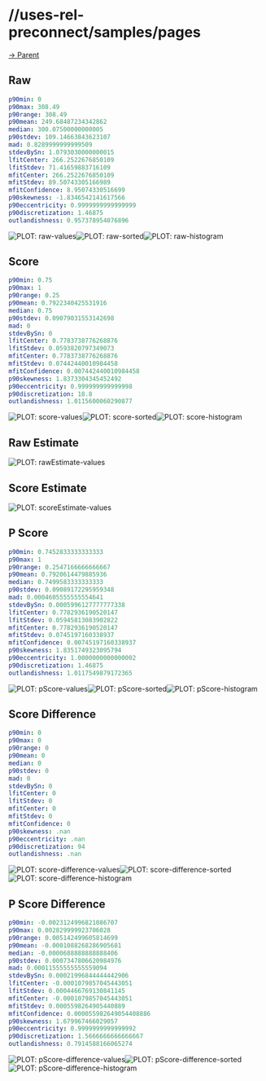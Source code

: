 
# //uses-rel-preconnect/samples/pages

[→ Parent](../..)


## Raw


```yaml
p90min: 0
p90max: 308.49
p90range: 308.49
p90mean: 249.68487234342862
median: 300.07500000000005
p90stdev: 109.14663843623107
mad: 0.8289999999999509
stdevBySn: 1.0793030000000015
lfitCenter: 266.2522676850109
lfitStdev: 71.41659883716109
mfitCenter: 266.2522676850109
mfitStdev: 89.50743305166989
mfitConfidence: 8.95074330516699
p90skewness: -1.8346542141617566
p90eccentricity: 0.9999999999999999
p90discretization: 1.46875
outlandishness: 0.957378954076896

```

![PLOT: raw-values](./raw/values.svg)![PLOT: raw-sorted](./raw/sorted.svg)![PLOT: raw-histogram](./raw/histogram.svg)
## Score


```yaml
p90min: 0.75
p90max: 1
p90range: 0.25
p90mean: 0.7922340425531916
median: 0.75
p90stdev: 0.09079031553142698
mad: 0
stdevBySn: 0
lfitCenter: 0.7783738776268876
lfitStdev: 0.0593820797349073
mfitCenter: 0.7783738776268876
mfitStdev: 0.07442440010984458
mfitConfidence: 0.007442440010984458
p90skewness: 1.8373304345452492
p90eccentricity: 0.999999999999998
p90discretization: 18.8
outlandishness: 1.0115600060290877

```

![PLOT: score-values](./score/values.svg)![PLOT: score-sorted](./score/sorted.svg)![PLOT: score-histogram](./score/histogram.svg)
## Raw Estimate

![PLOT: rawEstimate-values](./rawEstimate/values.svg)
## Score Estimate

![PLOT: scoreEstimate-values](./scoreEstimate/values.svg)
## P Score


```yaml
p90min: 0.7452833333333333
p90max: 1
p90range: 0.2547166666666667
p90mean: 0.7920614479885936
median: 0.7499583333333333
p90stdev: 0.09089172295959348
mad: 0.0004605555555554641
stdevBySn: 0.0005996127777777338
lfitCenter: 0.7782936190520147
lfitStdev: 0.05945813083902822
mfitCenter: 0.7782936190520147
mfitStdev: 0.0745197160338937
mfitConfidence: 0.00745197160338937
p90skewness: 1.8351749323095794
p90eccentricity: 1.0000000000000002
p90discretization: 1.46875
outlandishness: 1.0117549879172365

```

![PLOT: pScore-values](./pScore/values.svg)![PLOT: pScore-sorted](./pScore/sorted.svg)![PLOT: pScore-histogram](./pScore/histogram.svg)
## Score Difference


```yaml
p90min: 0
p90max: 0
p90range: 0
p90mean: 0
median: 0
p90stdev: 0
mad: 0
stdevBySn: 0
lfitCenter: 0
lfitStdev: 0
mfitCenter: 0
mfitStdev: 0
mfitConfidence: 0
p90skewness: .nan
p90eccentricity: .nan
p90discretization: 94
outlandishness: .nan

```

![PLOT: score-difference-values](./score-difference/values.svg)![PLOT: score-difference-sorted](./score-difference/sorted.svg)![PLOT: score-difference-histogram](./score-difference/histogram.svg)
## P Score Difference


```yaml
p90min: -0.0023124996821086707
p90max: 0.002829999923706028
p90range: 0.005142499605814699
p90mean: -0.0001088268286905681
median: -0.0000688888888888406
p90stdev: 0.0007347806620984976
mad: 0.00011555555555559094
stdevBySn: 0.00021996844444442906
lfitCenter: -0.0001079857045443051
lfitStdev: 0.0004466769130841145
mfitCenter: -0.0001079857045443051
mfitStdev: 0.0005598264905440889
mfitConfidence: 0.000055982649054408886
p90skewness: 1.679967466029057
p90eccentricity: 0.9999999999999992
p90discretization: 1.5666666666666667
outlandishness: 0.7914588166065274

```

![PLOT: pScore-difference-values](./pScore-difference/values.svg)![PLOT: pScore-difference-sorted](./pScore-difference/sorted.svg)![PLOT: pScore-difference-histogram](./pScore-difference/histogram.svg)